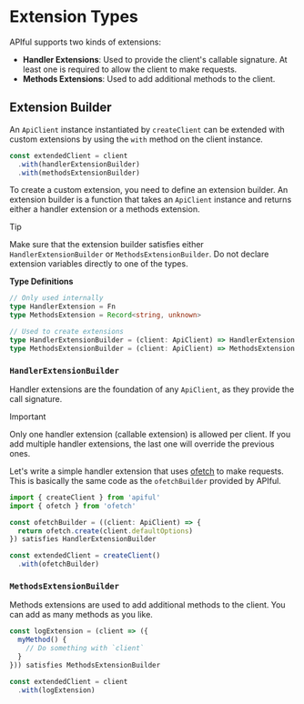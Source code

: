 # Extension Types

APIful supports two kinds of extensions:

- **Handler Extensions**: Used to provide the client's callable signature. At least one is required to allow the client to make requests.
- **Methods Extensions**: Used to add additional methods to the client.

## Extension Builder

An `ApiClient` instance instantiated by `createClient` can be extended with custom extensions by using the `with` method on the client instance.

```ts
const extendedClient = client
  .with(handlerExtensionBuilder)
  .with(methodsExtensionBuilder)
```

To create a custom extension, you need to define an extension builder. An extension builder is a function that takes an `ApiClient` instance and returns either a handler extension or a methods extension.

> [!TIP]
> Make sure that the extension builder satisfies either `HandlerExtensionBuilder` or `MethodsExtensionBuilder`. Do not declare extension variables directly to one of the types.

**Type Definitions**

```ts
// Only used internally
type HandlerExtension = Fn
type MethodsExtension = Record<string, unknown>

// Used to create extensions
type HandlerExtensionBuilder = (client: ApiClient) => HandlerExtension
type MethodsExtensionBuilder = (client: ApiClient) => MethodsExtension
```

### `HandlerExtensionBuilder`

Handler extensions are the foundation of any `ApiClient`, as they provide the call signature. 

> [!IMPORTANT]
> Only one handler extension (callable extension) is allowed per client. If you add multiple handler extensions, the last one will override the previous ones.

Let's write a simple handler extension that uses [ofetch](https://github.com/unjs/ofetch) to make requests. This is basically the same code as the `ofetchBuilder` provided by APIful.

```ts
import { createClient } from 'apiful'
import { ofetch } from 'ofetch'

const ofetchBuilder = ((client: ApiClient) => {
  return ofetch.create(client.defaultOptions)
}) satisfies HandlerExtensionBuilder

const extendedClient = createClient()
  .with(ofetchBuilder)
```

### `MethodsExtensionBuilder`

Methods extensions are used to add additional methods to the client. You can add as many methods as you like.

```ts
const logExtension = (client => ({
  myMethod() {
    // Do something with `client`
  }
})) satisfies MethodsExtensionBuilder

const extendedClient = client
  .with(logExtension)
```
